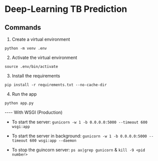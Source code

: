 # Deep-Learning TB Prediction

## Commands

1. Create a virtual environment

```
python -m venv .env
```

2. Activate the virtual environment

```
source .env/bin/activate
```

3. Install the requirements

```
pip install -r requirements.txt --no-cache-dir
```

4. Run the app

```
python app.py
```

---- With WSGI (Production)


- To start the server: `gunicorn -w 1 -b 0.0.0.0:5000 --timeout 600 wsgi:app`

- To start the server in background: `gunicorn -w 1 -b 0.0.0.0:5000 --timeout 600 wsgi:app --daemon`

- To stop the guincorn server: `ps ax|grep gunicorn` & `kill -9 <pid number>`